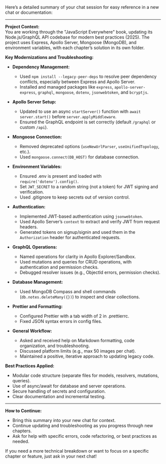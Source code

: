 Here’s a detailed summary of your chat session for easy reference in a new chat or documentation:

---

**Project Context:**  
You are working through the "JavaScript Everywhere" book, updating its Node.js/GraphQL API codebase for modern best practices (2025). The project uses Express, Apollo Server, Mongoose (MongoDB), and environment variables, with each chapter’s solution in its own folder.

**Key Modernizations and Troubleshooting:**
- **Dependency Management:**  
  - Used `npm install --legacy-peer-deps` to resolve peer dependency conflicts, especially between Express and Apollo Server.
  - Installed and managed packages like `express`, `apollo-server-express`, `graphql`, `mongoose`, `dotenv`, `jsonwebtoken`, and `bcryptjs`.

- **Apollo Server Setup:**  
  - Updated to use an async `startServer()` function with `await server.start()` before `server.applyMiddleware`.
  - Ensured the GraphQL endpoint is set correctly (default `/graphql` or custom `/api`).

- **Mongoose Connection:**  
  - Removed deprecated options (`useNewUrlParser`, `useUnifiedTopology`, etc.).
  - Used `mongoose.connect(DB_HOST)` for database connection.

- **Environment Variables:**  
  - Ensured .env is present and loaded with `require('dotenv').config()`.
  - Set `JWT_SECRET` to a random string (not a token) for JWT signing and verification.
  - Used .gitignore to keep secrets out of version control.

- **Authentication:**  
  - Implemented JWT-based authentication using `jsonwebtoken`.
  - Used Apollo Server’s `context` to extract and verify JWT from request headers.
  - Generated tokens on signup/signin and used them in the `Authorization` header for authenticated requests.

- **GraphQL Operations:**  
  - Named operations for clarity in Apollo Explorer/Sandbox.
  - Used mutations and queries for CRUD operations, with authentication and permission checks.
  - Debugged resolver issues (e.g., ObjectId errors, permission checks).

- **Database Management:**  
  - Used MongoDB Compass and shell commands (`db.notes.deleteMany({})`) to inspect and clear collections.

- **Prettier and Formatting:**  
  - Configured Prettier with a tab width of 2 in .prettierrc.
  - Fixed JSON syntax errors in config files.

- **General Workflow:**  
  - Asked and received help on Markdown formatting, code organization, and troubleshooting.
  - Discussed platform limits (e.g., max 50 images per chat).
  - Maintained a positive, iterative approach to updating legacy code.

**Best Practices Applied:**
- Modular code structure (separate files for models, resolvers, mutations, queries).
- Use of async/await for database and server operations.
- Secure handling of secrets and configuration.
- Clear documentation and incremental testing.

---

**How to Continue:**
- Bring this summary into your new chat for context.
- Continue updating and troubleshooting as you progress through new chapters.
- Ask for help with specific errors, code refactoring, or best practices as needed.

If you need a more technical breakdown or want to focus on a specific chapter or feature, just ask in your next chat!
